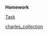 __Homework__

 [Task](https://github.com/AndreiHeranok/Charles/blob/main/charles_hw_1.txt)

[charles_collection](https://github.com/AndreiHeranok/Charles/blob/main/Charles_hw.chls)